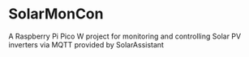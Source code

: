 # SolarMonCon
A Raspberry Pi Pico W project for monitoring and controlling Solar PV inverters via MQTT provided by SolarAssistant 